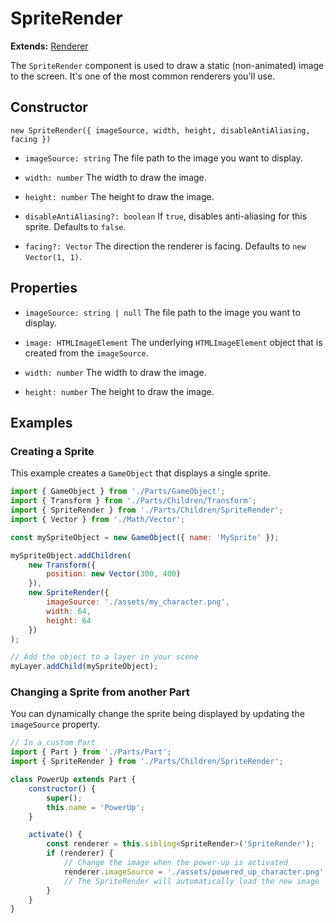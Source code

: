 # SpriteRender

**Extends:** [Renderer](./Renderer.md)

The `SpriteRender` component is used to draw a static (non-animated) image to the screen. It's one of the most common renderers you'll use.

## Constructor

`new SpriteRender({ imageSource, width, height, disableAntiAliasing, facing })`

-   `imageSource: string`
    The file path to the image you want to display.

-   `width: number`
    The width to draw the image.

-   `height: number`
    The height to draw the image.

-   `disableAntiAliasing?: boolean`
    If `true`, disables anti-aliasing for this sprite. Defaults to `false`.

-   `facing?: Vector`
    The direction the renderer is facing. Defaults to `new Vector(1, 1)`.

## Properties

-   `imageSource: string | null`
    The file path to the image you want to display.

-   `image: HTMLImageElement`
    The underlying `HTMLImageElement` object that is created from the `imageSource`.

-   `width: number`
    The width to draw the image.

-   `height: number`
    The height to draw the image.

## Examples

### Creating a Sprite

This example creates a `GameObject` that displays a single sprite.

```javascript
import { GameObject } from './Parts/GameObject';
import { Transform } from './Parts/Children/Transform';
import { SpriteRender } from './Parts/Children/SpriteRender';
import { Vector } from './Math/Vector';

const mySpriteObject = new GameObject({ name: 'MySprite' });

mySpriteObject.addChildren(
    new Transform({
        position: new Vector(300, 400)
    }),
    new SpriteRender({
        imageSource: './assets/my_character.png',
        width: 64,
        height: 64
    })
);

// Add the object to a layer in your scene
myLayer.addChild(mySpriteObject);
```

### Changing a Sprite from another Part

You can dynamically change the sprite being displayed by updating the `imageSource` property.

```javascript
// In a custom Part
import { Part } from './Parts/Part';
import { SpriteRender } from './Parts/Children/SpriteRender';

class PowerUp extends Part {
    constructor() {
        super();
        this.name = 'PowerUp';
    }

    activate() {
        const renderer = this.sibling<SpriteRender>('SpriteRender');
        if (renderer) {
            // Change the image when the power-up is activated
            renderer.imageSource = './assets/powered_up_character.png';
            // The SpriteRender will automatically load the new image
        }
    }
}
```